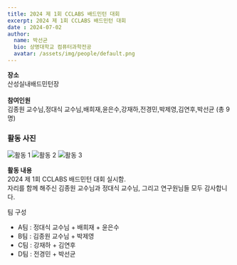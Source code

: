 ```yaml
---
title: 2024 제 1회 CCLABS 배드민턴 대회
excerpt: 2024 제 1회 CCLABS 배드민턴 대회
date : 2024-07-02
author:
  name: 박선균
  bio: 상명대학교 컴퓨터과학전공
  avatar: /assets/img/people/default.png
---
```


**장소** <br/>
산성실내배드민턴장<br/><br/>
**참여인원** <br/>
김종원 교수님,정대식 교수님,배희재,윤은수,강재하,전경민,박제영,김연후,박선균 (총 9명)<br/>


### 활동 사진
![활동 1](https://docs.google.com/drawings/u/0/d/sJmxoy6s_plP6EzFW32wnXw/image?w=98&h=133&rev=3&drawingRevisionAccessToken=CS1iON2-JGVx_w&ac=1&fmt=svg&parent=1mkQCueekOu4vWEaYtS06DJpAvgYy6nbJ307o3_irLe4)
![활동 2](https://docs.google.com/drawings/u/0/d/sc7soQ3Ie2w_pucONimcNCg/image?w=98&h=133&rev=15&drawingRevisionAccessToken=JVTEElEd80y4sg&ac=1&fmt=svg&parent=1mkQCueekOu4vWEaYtS06DJpAvgYy6nbJ307o3_irLe4)
![활동 3](https://docs.google.com/drawings/u/0/d/sJmxoy6s_plP6EzFW32wnXw/image?w=98&h=133&rev=3&drawingRevisionAccessToken=CS1iON2-JGVx_w&ac=1&fmt=svg&parent=1mkQCueekOu4vWEaYtS06DJpAvgYy6nbJ307o3_irLe4)

**활동 내용**<br/>
2024 제 1회 CCLABS 배드민턴 대회 실시함. <br/>
자리를 함께 해주신 김종원 교수님과 정대식 교수님, 그리고 연구원님들 모두 감사합니다.


팀 구성
- A팀 : 정대식 교수님 + 배희재 + 윤은수
- B팀 : 김종원 교수님 + 박제영 
- C팀 : 강재하 + 김연후 
- D팀 : 전경민 + 박선균
